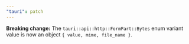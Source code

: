```yaml
---
"tauri": patch
---
```


**Breaking change:** The `tauri::api::http::FormPart::Bytes` enum variant value is now an object `{ value, mime, file_name }`.
